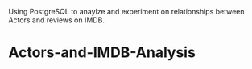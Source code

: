 Using PostgreSQL to anaylze and experiment on relationships between Actors and reviews on IMDB.

# Actors-and-IMDB-Analysis
